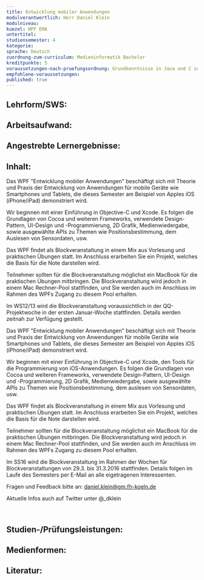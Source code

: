 ```yaml
---
title: Entwicklung mobiler Anwendungen
modulverantwortlich: Herr Daniel Klein
modulniveau:
kuezel: WPF EMA
untertitel:
studiensemester: 4
kategorie:
sprache: Deutsch
zuordnung-zum-curriculum: Medieninformatik Bachelor
kreditpunkte: 5
voraussetzungen-nach-pruefungsordnung: Grundkenntnisse in Java und C sowie objektorientierter Programmierung
empfohlene-voraussetzungen: 
published: true
---
```


## Lehrform/SWS:


## Arbeitsaufwand:

## Angestrebte Lernergebnisse:


## Inhalt:
Das WPF "Entwicklung mobiler Anwendungen" beschäftigt sich mit Theorie und Praxis der Entwicklung von Anwendungen für mobile Geräte wie Smartphones und Tablets, die dieses Semester am Beispiel von Apples iOS (iPhone/iPad) demonstriert wird. 

Wir beginnen mit einer Einführung in Objective-C und Xcode. Es folgen die Grundlagen von Cocoa und weiteren Frameworks, verwendete Design-Pattern, UI-Design und -Programmierung, 2D Grafik, Medienwiedergabe, sowie ausgewählte APIs zu Themen wie Positionsbestimmung, dem Auslesen von Sensordaten, usw.

Das WPF findet als Blockveranstaltung in einem Mix aus Vorlesung und praktischen Übungen statt. Im Anschluss erarbeiten Sie ein Projekt, welches die Basis für die Note darstellen wird. 

Teilnehmer sollten für die Blockveranstaltung möglichst ein MacBook für die praktischen Übungen mitbringen. Die Blockveranstaltung wird jedoch in einem Mac Rechner-Pool stattfinden, und Sie werden auch im Anschluss im Rahmen des WPFs Zugang zu diesem Pool erhalten.

Im WS12/13 wird die Blockveranstaltung voraussichtlich in der QQ-Projektwoche in der ersten Januar-Woche stattfinden. Details werden zeitnah zur Verfügung gestellt.

Das WPF "Entwicklung mobiler Anwendungen" beschäftigt sich mit Theorie und Praxis der Entwicklung von Anwendungen für mobile Geräte wie Smartphones und Tablets, die dieses Semester am Beispiel von Apples iOS (iPhone/iPad) demonstriert wird.  


Wir beginnen mit einer Einführung in Objective-C und Xcode, den Tools für die Programmierung von iOS-Anwendungen. Es folgen die Grundlagen von Cocoa und weiteren Frameworks, verwendete Design-Pattern, UI-Design und -Programmierung, 2D Grafik, Medienwiedergabe, sowie ausgewählte APIs zu Themen wie Positionsbestimmung, dem auslesen von Sensordaten, usw.  


Das WPF findet als Blockveranstaltung in einem Mix aus Vorlesung und praktischen Übungen statt. Im Anschluss erarbeiten Sie ein Projekt, welches die Basis für die Note darstellen wird.  


Teilnehmer sollten für die Blockveranstaltung möglichst ein MacBook für die praktischen Übungen mitbringen. Die Blockveranstaltung wird jedoch in einem Mac Rechner-Pool stattfinden, und Sie werden auch im Anschluss im Rahmen des WPFs Zugang zu diesem Pool erhalten.  


Im SS16 wird die Blockveranstaltung im Rahmen der Wochen für Blockveranstaltungen von 29.3. bis 31.3.2016 stattfinden. Details folgen im Laufe des Semesters per E-Mail an alle eigetragenen Interessenten.  


Fragen und Feedback bitte an: daniel.klein@gm.fh-koeln.de  


Aktuelle Infos auch auf Twitter unter @_dklein  


 

## Studien-/Prüfungsleistungen:


## Medienformen:


## Literatur:


